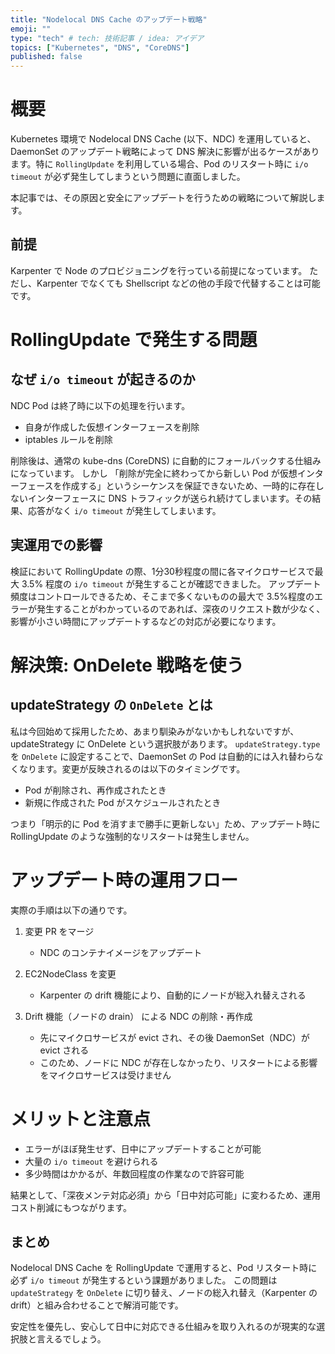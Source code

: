 ```yaml
---
title: "Nodelocal DNS Cache のアップデート戦略"
emoji: ""
type: "tech" # tech: 技術記事 / idea: アイデア
topics: ["Kubernetes", "DNS", "CoreDNS"]
published: false
---
```


# 概要
Kubernetes 環境で Nodelocal DNS Cache (以下、NDC) を運用していると、DaemonSet のアップデート戦略によって DNS 解決に影響が出るケースがあります。特に `RollingUpdate` を利用している場合、Pod のリスタート時に `i/o timeout` が必ず発生してしまうという問題に直面しました。

本記事では、その原因と安全にアップデートを行うための戦略について解説します。

## 前提

Karpenter で Node のプロビジョニングを行っている前提になっています。
ただし、Karpenter でなくても Shellscript などの他の手段で代替することは可能です。

# RollingUpdate で発生する問題
## なぜ `i/o timeout` が起きるのか
NDC Pod は終了時に以下の処理を行います。

- 自身が作成した仮想インターフェースを削除
- iptables ルールを削除

削除後は、通常の kube-dns (CoreDNS) に自動的にフォールバックする仕組みになっています。
しかし 「削除が完全に終わってから新しい Pod が仮想インターフェースを作成する」というシーケンスを保証できないため、一時的に存在しないインターフェースに DNS トラフィックが送られ続けてしまいます。その結果、応答がなく `i/o timeout` が発生してしまいます。

## 実運用での影響
検証において RollingUpdate の際、1分30秒程度の間に各マイクロサービスで最大 3.5% 程度の `i/o timeout` が発生することが確認できました。
アップデート頻度はコントロールできるため、そこまで多くないものの最大で 3.5%程度のエラーが発生することがわかっているのであれば、深夜のリクエスト数が少なく、影響が小さい時間にアップデートするなどの対応が必要になります。

# 解決策: OnDelete 戦略を使う
## updateStrategy の `OnDelete` とは
私は今回始めて採用したため、あまり馴染みがないかもしれないですが、updateStrategy に OnDelete という選択肢があります。
`updateStrategy.type` を `OnDelete` に設定することで、DaemonSet の Pod は自動的には入れ替わらなくなります。変更が反映されるのは以下のタイミングです。

- Pod が削除され、再作成されたとき
- 新規に作成された Pod がスケジュールされたとき

つまり「明示的に Pod を消すまで勝手に更新しない」ため、アップデート時に RollingUpdate のような強制的なリスタートは発生しません。

# アップデート時の運用フロー
実際の手順は以下の通りです。

1. 変更 PR をマージ
   - NDC のコンテナイメージをアップデート

2. EC2NodeClass を変更
   - Karpenter の drift 機能により、自動的にノードが総入れ替えされる

3. Drift 機能（ノードの drain） による NDC の削除・再作成
   - 先にマイクロサービスが evict され、その後 DaemonSet（NDC）が evict される
   - このため、ノードに NDC が存在しなかったり、リスタートによる影響をマイクロサービスは受けません

# メリットと注意点
- エラーがほぼ発生せず、日中にアップデートすることが可能
- 大量の `i/o timeout` を避けられる
- 多少時間はかかるが、年数回程度の作業なので許容可能

結果として、「深夜メンテ対応必須」から「日中対応可能」に変わるため、運用コスト削減にもつながります。

## まとめ
Nodelocal DNS Cache を RollingUpdate で運用すると、Pod リスタート時に必ず `i/o timeout` が発生するという課題がありました。
この問題は `updateStrategy` を `OnDelete` に切り替え、ノードの総入れ替え（Karpenter の drift）と組み合わせることで解消可能です。

安定性を優先し、安心して日中に対応できる仕組みを取り入れるのが現実的な選択肢と言えるでしょう。
